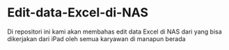 # Edit-data-Excel-di-NAS
Di repositori ini kami akan membahas edit data Excel di NAS dari yang bisa dikerjakan dari iPad oleh semua karyawan di manapun berada
